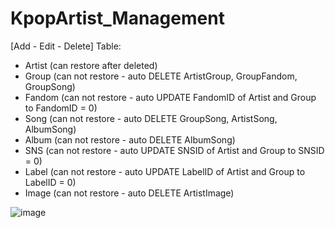 # KpopArtist_Management
[Add - Edit - Delete] 
Table:
- Artist (can restore after deleted)
- Group (can not restore - auto DELETE ArtistGroup, GroupFandom, GroupSong) 
- Fandom (can not restore - auto UPDATE FandomID of Artist and Group to FandomID = 0) 
- Song (can not restore - auto DELETE GroupSong, ArtistSong, AlbumSong) 
- Album (can not restore - auto DELETE AlbumSong) 
- SNS (can not restore - auto UPDATE SNSID of Artist and Group to SNSID = 0) 
- Label (can not restore - auto UPDATE LabelID of Artist and Group to LabelID = 0) 
- Image (can not restore - auto DELETE ArtistImage) 

![image](https://user-images.githubusercontent.com/86046654/167543849-d225b28b-3ccc-4825-8460-374f9ae9d0af.png)
